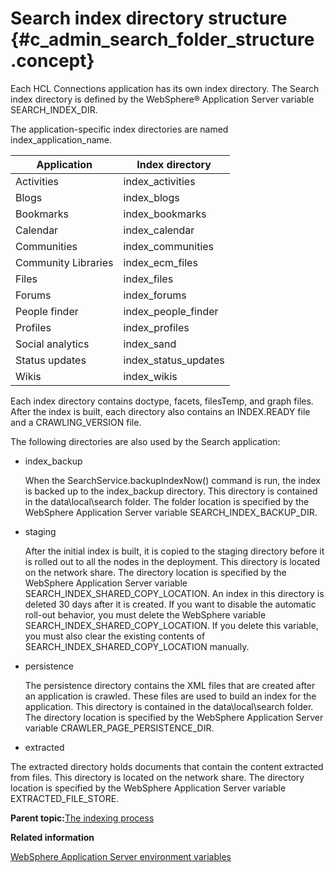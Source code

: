 # Search index directory structure {#c_admin_search_folder_structure .concept}

Each HCL Connections application has its own index directory. The Search index directory is defined by the WebSphere® Application Server variable SEARCH\_INDEX\_DIR.

The application-specific index directories are named index\_application\_name.

|Application|Index directory|
|-----------|---------------|
|Activities|index\_activities|
|Blogs|index\_blogs|
|Bookmarks|index\_bookmarks|
|Calendar|index\_calendar|
|Communities|index\_communities|
|Community Libraries|index\_ecm\_files|
|Files|index\_files|
|Forums|index\_forums|
|People finder|index\_people\_finder|
|Profiles|index\_profiles|
|Social analytics|index\_sand|
|Status updates|index\_status\_updates|
|Wikis|index\_wikis|

Each index directory contains doctype, facets, filesTemp, and graph files. After the index is built, each directory also contains an INDEX.READY file and a CRAWLING\_VERSION file.

The following directories are also used by the Search application:

- index\_backup

    When the SearchService.backupIndexNow\(\) command is run, the index is backed up to the index\_backup directory. This directory is contained in the data\\local\\search folder. The folder location is specified by the WebSphere Application Server variable SEARCH\_INDEX\_BACKUP\_DIR.

- staging

    After the initial index is built, it is copied to the staging directory before it is rolled out to all the nodes in the deployment. This directory is located on the network share. The directory location is specified by the WebSphere Application Server variable SEARCH\_INDEX\_SHARED\_COPY\_LOCATION. An index in this directory is deleted 30 days after it is created. If you want to disable the automatic roll-out behavior, you must delete the WebSphere variable SEARCH\_INDEX\_SHARED\_COPY\_LOCATION. If you delete this variable, you must also clear the existing contents of SEARCH\_INDEX\_SHARED\_COPY\_LOCATION manually.

- persistence

    The persistence directory contains the XML files that are created after an application is crawled. These files are used to build an index for the application. This directory is contained in the data\\local\\search folder. The directory location is specified by the WebSphere Application Server variable CRAWLER\_PAGE\_PERSISTENCE\_DIR.

- extracted

The extracted directory holds documents that contain the content extracted from files. This directory is located on the network share. The directory location is specified by the WebSphere Application Server variable EXTRACTED\_FILE\_STORE.

**Parent topic:**[The indexing process](../admin/c_admin_search_index_process.md)

**Related information**  


[WebSphere Application Server environment variables](../admin/r_admin_common_was_env_variables.md)

